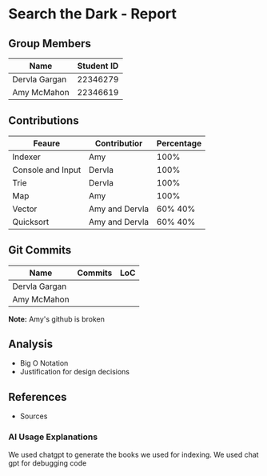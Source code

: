 # Search the Dark - Report

## Group Members
| Name | Student ID |
| --- | --- |
| Dervla Gargan | 22346279 |
| Amy McMahon | 22346619 |

## Contributions
| Feaure | Contributior | Percentage |
| --- | --- | ---|
| Indexer | Amy | 100% |
| Console and Input | Dervla | 100% |
| Trie | Dervla | 100% |
| Map | Amy | 100% |
| Vector | Amy and Dervla | 60% 40% |
| Quicksort | Amy and Dervla | 60% 40%|

## Git Commits
| Name | Commits | LoC |
| --- | --- | --- |
| Dervla Gargan | | |
| Amy McMahon | | |

**Note:** Amy's github is broken

## Analysis
- Big O Notation
- Justification for design decisions

## References
- Sources
### AI Usage Explanations
We used chatgpt to generate the books we used for indexing. 
We used chat gpt for debugging code

